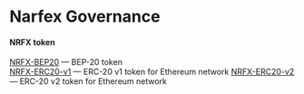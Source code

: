 # Narfex Governance

#### NRFX token

[NRFX-BEP20](https://github.com/narfex/governance/blob/main/contracts/NRFX-BEP20.sol) — BEP-20 token  
[NRFX-ERC20-v1](https://github.com/narfex/governance/blob/main/contracts/NRFX-ERC20-v1.sol) — ERC-20 v1 token for Ethereum network
[NRFX-ERC20-v2](https://github.com/narfex/governance/blob/main/contracts/NRFX-ERC20-v2.sol) — ERC-20 v2 token for Ethereum network